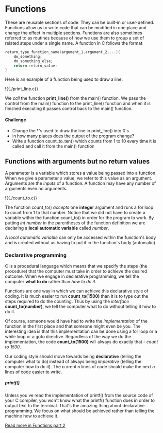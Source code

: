 # Functions
These are reusable sections of code. They can be built-in or user-defined. Functions
allow us to write code that can be modified in one place and change the effect in 
multiple sections. Functions are also sometimes referred to as routines because of 
how we use them to group a set of related steps under a single name. A function in C
follows the format:

```c
return_type function_name(argument_1,argument_2,...){
    do_something;
    do_something_else;
    return return_value;
}
```
Here is an example of a function being used to draw a line:

!{{./print_line.c}}

We *call* the function **print_line()** from the main() function. We pass the control
from the main() function to the print_line() function and when it is finished executing it
passes control back to the main() function.

#### Challenge
- Change the *'s used to draw the line in print_line() into 0's
- In how many places does the output of the program change?
- Write a function count_to_ten() which counts from 1 to 10 every time it is called and call it 
from the main() function

## Functions with arguments but no return values
A parameter is a variable which stores a value being passed into a function. When we give 
a parameter a value, we refer to this value as an argument. Arguments are the *inputs* of
a function. A function may have any number of arguments even no arguments.

!{{./count_to.c}}

The function count_to() *accepts* one **integer** argument and runs a for loop to count from 1 to
that number. Notice that we did not have to create a variable within the function
count_to() in order for the program to work. By putting *int number* in the parentheses of the function definition
we are declaring a **local automatic variable** called *number*.

A *local automatic variable* can only be accessed within the function's body and is
created without us having to put it in the function's body (automatic).

### Declarative programming
C is a procedural language which means that we specify the steps (the procedure) that the computer
must take in order to achieve the desired outcome. When we engage in declarative programming,
we tell the computer **what to do** rather than *how to do it*.

Functions are one way in which we can achieve this declarative style of coding. It is 
much easier to run **count_to(1500)** than it is to type out the steps required to
do the counting. Thus by using the *interface* **count_to(number)**, we tell the computer what to do without
telling it how to do it. 

Of course, someone would have had to write the *implementation*
of the function in the first place and that someone might even be you. The interesting idea
is that this implementation can be done using a for loop or a while loop or a goto directive.
Regardless of the way we do the implementation, the code **count_to(1500)** will
always do exactly that - *count to 1500*.

Our coding style should move towards being **declarative** (telling the computer what to do)
instead of always being *imperative* (telling the computer how to do it). The current *n*
lines of code should make the next *n* lines of code easier to write.

##### printf()
Unless you've read the implementation of printf() from the source code of your C compiler,
you won't know what the printf() function does in order to output text to the terminal.
That's the amazing thing about declarative programming. We focus on what should be achieved rather than
telling the machine how to achieve it.

[Read more in Functions part 2](./functions_part_2.md)
